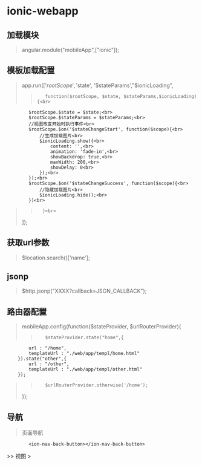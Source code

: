# ionic-webapp

## 加载模块
> angular.module("mobileApp",["ionic"]);

## 模板加载配置
> app.run(['$rootScope', '$state', '$stateParams',"$ionicLoading",<br>
>>        function($rootScope, $state, $stateParams,$ionicLoading) {<br>
            $rootScope.$state = $state;<br>
            $rootScope.$stateParams = $stateParams;<br>
            //视图改变开始时执行事件<br>
            $rootScope.$on('$stateChangeStart', function($scope){<br>
            	//生成加载图片<br>
                $ionicLoading.show({<br>
                    content: '',<br>
                    animation: 'fade-in',<br>
                    showBackdrop: true,<br>
                    maxWidth: 200,<br>
                    showDelay: 0<br>
                });<br>
            });<br>
            $rootScope.$on('$stateChangeSuccess', function($scope){<br>
            	//隐藏加载图片<br>
            	$ionicLoading.hide();<br>
            })<br>
 >>       }<br>
>    ]);<br>

## 获取url参数
> $location.search()['name']; 
  
## jsonp
> $http.jsonp("XXXX?callback=JSON_CALLBACK");

## 路由器配置
> mobileApp.config(function($stateProvider, $urlRouterProvider){
>>        $stateProvider.state("home",{
            url : "/home",
            templateUrl : "./web/app/templ/home.html"
        }).state("other",{
            url : "/other",
            templateUrl : "./web/app/templ/other.html"
        });
>>        $urlRouterProvider.otherwise('/home');
>    });

## 导航
> 页面导航 
>> <ion-nav-bar class="bar-positive" align-title="center">           
            <ion-nav-back-button></ion-nav-back-button>	
   </ion-nav-bar>
>> 视图 
>  <ion-nav-view></ion-nav-view>
